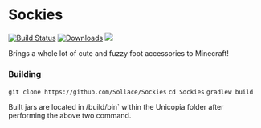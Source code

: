 # Sockies

[![Build Status](https://github.com/Sollace/Unicopia/actions/workflows/gradle-build.yml/badge.svg)](https://github.com/Sollace/Sockies/actions/workflows/gradle-build.yml)
[![Downloads](https://img.shields.io/github/downloads/Sollace/Unicopia/total.svg?color=yellowgreen)](https://github.com/Sollace/Sockies/releases/latest)
![](https://img.shields.io/badge/api-fabric-orange.svg)

Brings a whole lot of cute and fuzzy foot accessories to Minecraft!

### Building

`git clone https://github.com/Sollace/Sockies`
`cd Sockies`
`gradlew build`

Built jars are located in /build/bin` within the Unicopia folder after performing the above two command.

